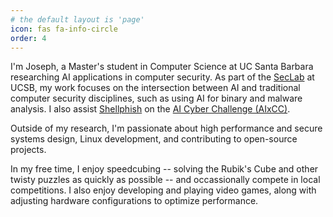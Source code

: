 ```yaml
---
# the default layout is 'page'
icon: fas fa-info-circle
order: 4
---
```


<!-- > Add Markdown syntax content to file `_tabs/about.md`{: .filepath } and it will show up on this page. -->
<!-- {: .prompt-tip } -->

I'm Joseph, a Master's student in Computer Science at UC Santa Barbara researching AI applications in computer security. As part of the [SecLab](https://seclab.cs.ucsb.edu/) at UCSB, my work focuses on the intersection between AI and traditional computer security disciplines, such as using AI for binary and malware analysis. I also assist [Shellphish](https://shellphish.net/) on the [AI Cyber Challenge (AIxCC)](https://aicyberchallenge.com/). 

Outside of my research, I'm passionate about high performance and secure systems design, Linux development, and contributing to open-source projects. 

In my free time, I enjoy speedcubing -- solving the Rubik's Cube and other twisty puzzles as quickly as possible -- and occassionally compete in local competitions. I also enjoy developing and playing video games, along with adjusting hardware configurations to optimize performance.

<!-- Maybe link resume? -->
